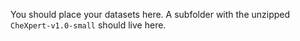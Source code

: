 You should place your datasets here. A subfolder with the unzipped `CheXpert-v1.0-small` should live here. 